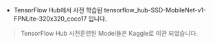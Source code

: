 - TensorFlow Hub에서 사전 학습된 tensorflow_hub-SSD-MobileNet-v1-FPNLite-320x320_coco17 입니다.
> TensorFlow Hub 사전훈련된 Model들은 Kaggle로 이관 되었습니다.
